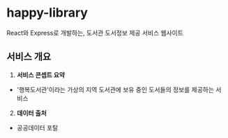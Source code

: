 # happy-library   
 React와 Express로 개발하는, 도서관 도서정보 제공 서비스 웹사이트
  

## 서비스 개요
  1. **서비스 콘셉트 요약**
   - '행복도서관'이라는 가상의 지역 도서관에 보유 중인 도서들의 정보를 제공하는 서비스
  2. **데이터 출처**
   - 공공데이터 포탈
